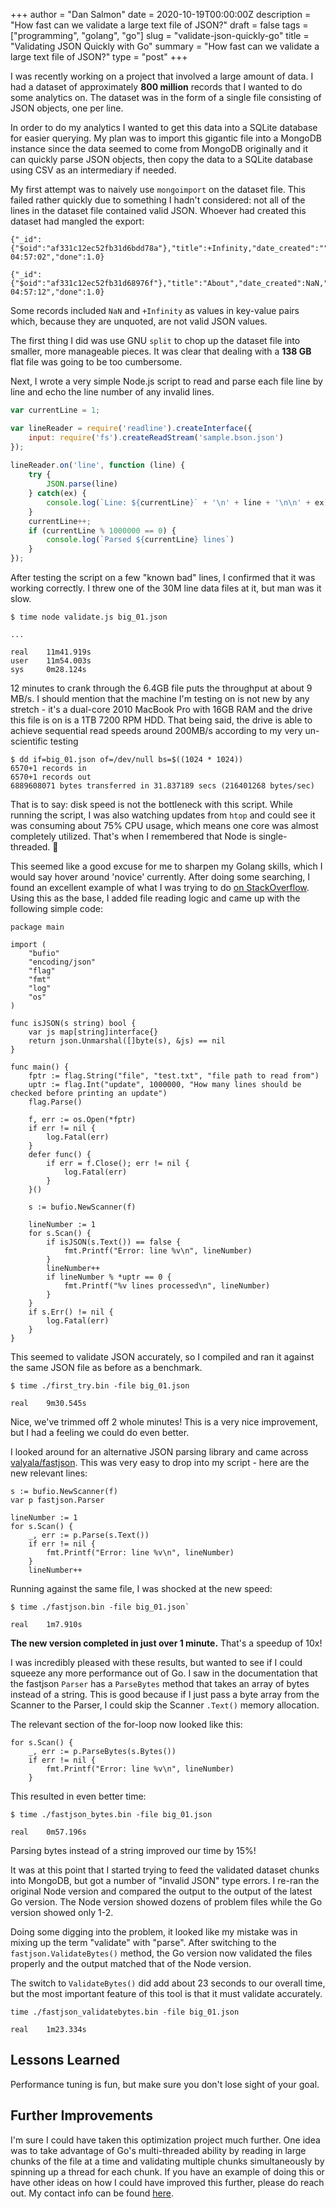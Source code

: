+++
author = "Dan Salmon"
date = 2020-10-19T00:00:00Z
description = "How fast can we validate a large text file of JSON?"
draft = false
tags = ["programming", "golang", "go"]
slug = "validate-json-quickly-go"
title = "Validating JSON Quickly with Go"
summary = "How fast can we validate a large text file of JSON?"
type = "post"
+++

<!-- # Validating JSON Quickly with Golang -->

I was recently working on a project that involved a large amount of data. I had a dataset of approximately __800 million__ records that I wanted to do some analytics on. The dataset was in the form of a single file consisting of JSON objects, one per line. 

In order to do my analytics I wanted to get this data into a SQLite database for easier querying. My plan was to import this gigantic file into a MongoDB instance since the data seemed to come from MongoDB originally and it can quickly parse JSON objects, then copy the data to a SQLite database using CSV as an intermediary if needed.

My first attempt was to naively use `mongoimport` on the dataset file. This failed rather quickly due to something I hadn't considered: not all of the lines in the dataset file contained valid JSON. Whoever had created this dataset had mangled the export:

```
{"_id":{"$oid":"af331c12ec52fb31d6bdd78a"},"title":+Infinity,"date_created":"","state":"complete","last_updated":"3/19/2009 04:57:02","done":1.0}
```
```
{"_id":{"$oid":"af331c12ec52fb31d68976f"},"title":"About","date_created":NaN,"state":"complete","last_updated":"3/19/2009 04:57:12","done":1.0}
```
Some records included `NaN` and `+Infinity` as values in key-value pairs which, because they are unquoted, are not valid JSON values. 

The first thing I did was use GNU `split` to chop up the dataset file into smaller, more manageable pieces. It was clear that dealing with a __138 GB__ flat file was going to be too cumbersome.

Next, I wrote a very simple Node.js script to read and parse each file line by line and echo the line number of any invalid lines.

```javascript
var currentLine = 1;

var lineReader = require('readline').createInterface({
    input: require('fs').createReadStream('sample.bson.json')
});
  
lineReader.on('line', function (line) {
    try {
        JSON.parse(line)
    } catch(ex) {
        console.log(`Line: ${currentLine}` + '\n' + line + '\n\n' + ex)
    }
    currentLine++;
    if (currentLine % 1000000 == 0) {
        console.log(`Parsed ${currentLine} lines`)
    }
});
```

After testing the script on a few "known bad" lines, I confirmed that it was working correctly. I threw one of the 30M line data files at it, but man was it slow.

```shell
$ time node validate.js big_01.json

...

real    11m41.919s
user    11m54.003s
sys     0m28.124s
```

12 minutes to crank through the 6.4GB file puts the throughput at about 9 MB/s. I should mention that the machine I'm testing on is not new by any stretch - it's a dual-core 2010 MacBook Pro with 16GB RAM and the drive this file is on is a 1TB 7200 RPM HDD. That being said, the drive is able to achieve sequential read speeds around 200MB/s according to my very un-scientific testing

```shell
$ dd if=big_01.json of=/dev/null bs=$((1024 * 1024))
6570+1 records in
6570+1 records out
6889608071 bytes transferred in 31.837189 secs (216401268 bytes/sec)
```

That is to say: disk speed is not the bottleneck with this script. While running the script, I was also watching updates from `htop` and could see it was consuming about 75% CPU usage, which means one core was almost completely utilized. That's when I remembered that Node is single-threaded. 🤦

This seemed like a good excuse for me to sharpen my Golang skills, which I would say hover around 'novice' currently. After doing some searching, I found an excellent example of what I was trying to do [on StackOverflow](https://stackoverflow.com/a/22129435). Using this as the base, I added file reading logic and came up with the following simple code:

```golang
package main

import (
	"bufio"
	"encoding/json"
	"flag"
	"fmt"
	"log"
	"os"
)

func isJSON(s string) bool {
    var js map[string]interface{}
    return json.Unmarshal([]byte(s), &js) == nil
}

func main() {
	fptr := flag.String("file", "test.txt", "file path to read from")
	uptr := flag.Int("update", 1000000, "How many lines should be checked before printing an update")
    flag.Parse()

    f, err := os.Open(*fptr)
    if err != nil {
        log.Fatal(err)
    }
    defer func() {
        if err = f.Close(); err != nil {
        	log.Fatal(err)
    	}
	}()
	
	s := bufio.NewScanner(f)

	lineNumber := 1
    for s.Scan() {
		if isJSON(s.Text()) == false {
			fmt.Printf("Error: line %v\n", lineNumber)
		}
		lineNumber++
		if lineNumber % *uptr == 0 {
			fmt.Printf("%v lines processed\n", lineNumber)
		}
    }
    if s.Err() != nil {
        log.Fatal(err)
    }
}
```

This seemed to validate JSON accurately, so I compiled and ran it against the same JSON file as before as a benchmark.

```shell
$ time ./first_try.bin -file big_01.json

real    9m30.545s
```

Nice, we've trimmed off 2 whole minutes! This is a very nice improvement, but I had a feeling we could do even better.

I looked around for an alternative JSON parsing library and came across [valyala/fastjson](https://github.com/valyala/fastjson). This was very easy to drop into my script - here are the new relevant lines:

```golang
s := bufio.NewScanner(f)
var p fastjson.Parser

lineNumber := 1
for s.Scan() {
	_, err := p.Parse(s.Text())
	if err != nil {
		fmt.Printf("Error: line %v\n", lineNumber)
	}
	lineNumber++
```

Running against the same file, I was shocked at the new speed:

```shell
$ time ./fastjson.bin -file big_01.json`

real    1m7.910s
```

__The new version completed in just over 1 minute.__ That's a speedup of 10x!

I was incredibly pleased with these results, but wanted to see if I could squeeze any more performance out of Go. I saw in the documentation that the fastjson `Parser` has a `ParseBytes` method that takes an array of bytes instead of a string. This is good because if I just pass a byte array from the Scanner to the Parser, I could skip the Scanner `.Text()` memory allocation. 

The relevant section of the for-loop now looked like this:

```golang
for s.Scan() {
	_, err := p.ParseBytes(s.Bytes())
	if err != nil {
		fmt.Printf("Error: line %v\n", lineNumber)
	}
```

This resulted in even better time:

```shell
$ time ./fastjson_bytes.bin -file big_01.json

real	0m57.196s
```

Parsing bytes instead of a string improved our time by 15%!

It was at this point that I started trying to feed the validated dataset chunks into MongoDB, but got a number of "invalid JSON" type errors. I re-ran the original Node version and compared the output to the output of the latest Go version. The Node version showed dozens of problem files while the Go version showed only 1-2. 

Doing some digging into the problem, it looked like my mistake was in mixing up the term "validate" with "parse". After switching to the `fastjson.ValidateBytes()` method, the Go version now validated the files properly and the output matched that of the Node version. 

The switch to `ValidateBytes()`	did add about 23 seconds to our overall time, but the most important feature of this tool is that it must validate accurately.

```shell
time ./fastjson_validatebytes.bin -file big_01.json

real    1m23.334s
```

## Lessons Learned

Performance tuning is fun, but make sure you don't lose sight of your goal.

## Further Improvements

I'm sure I could have taken this optimization project much further. One idea was to take advantage of Go's multi-threaded ability by reading in large chunks of the file at a time and validating multiple chunks simultaneously by spinning up a thread for each chunk. If you have an example of doing this or have other ideas on how I could have improved this further, please do reach out. My contact info can be found [here](/contact).
